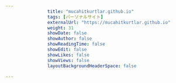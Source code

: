 ---
                title: "mucahitkurtlar.github.io"
                tags: [パーソナルサイト]
                externalUrl: "https://mucahitkurtlar.github.io"
                weight: 31
                showDate: false
                showAuthor: false
                showReadingTime: false
                showEdit: false
                showLikes: false
                showViews: false
                layoutBackgroundHeaderSpace: false
                ---

